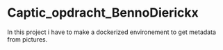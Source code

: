 # Captic_opdracht_BennoDierickx
In this project i have to make a dockerized environement to get metadata from pictures.
